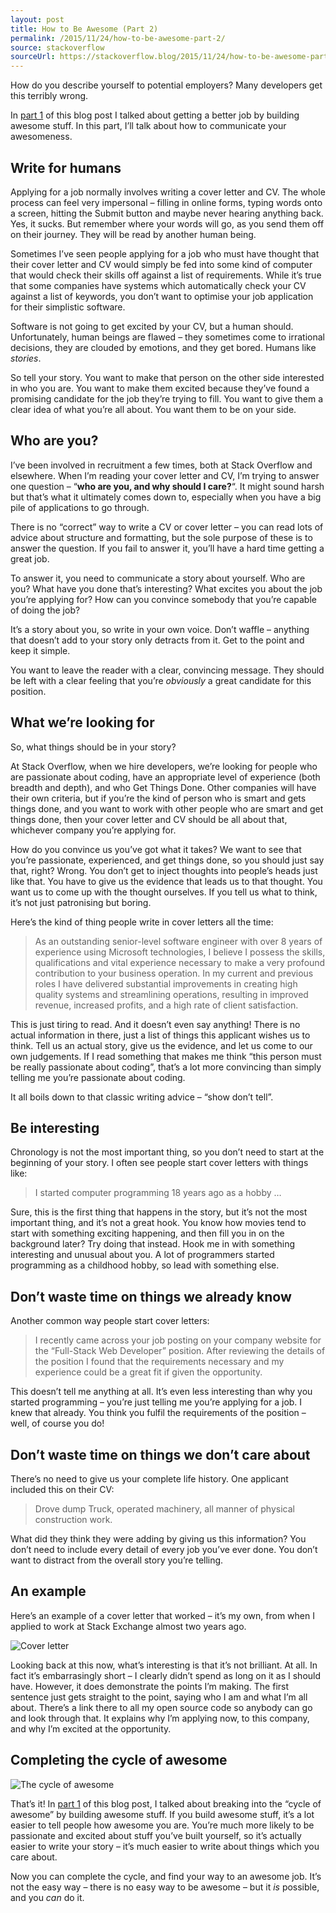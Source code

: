 ```yaml
---
layout: post
title: How to Be Awesome (Part 2)
permalink: /2015/11/24/how-to-be-awesome-part-2/
source: stackoverflow
sourceUrl: https://stackoverflow.blog/2015/11/24/how-to-be-awesome-part-2/
---
```


<p>How do you describe yourself to potential employers? Many developers get this terribly wrong.</p>
<p>In <a href="/2015/09/29/how-to-be-awesome">part 1</a> of this blog post I talked about getting a better job by building awesome stuff. In this part, I&#8217;ll talk about how to communicate your awesomeness.</p>
<h2>Write for humans</h2>
<p>Applying for a job normally involves writing a cover letter and CV. The whole process can feel very impersonal &#8211; filling in online forms, typing words onto a screen, hitting the Submit button and maybe never hearing anything back. Yes, it sucks. But remember where your words will go, as you send them off on their journey. They will be read by another human being.</p>
<p>Sometimes I&#8217;ve seen people applying for a job who must have thought that their cover letter and CV would simply be fed into some kind of computer that would check their skills off against a list of requirements. While it&#8217;s true that some companies have systems which automatically check your CV against a list of keywords, you don&#8217;t want to optimise your job application for their simplistic software.</p>
<p>Software is not going to get excited by your CV, but a human should. Unfortunately, human beings are flawed &#8211; they sometimes come to irrational decisions, they are clouded by emotions, and they get bored. Humans like <em>stories</em>.</p>
<p>So tell your story. You want to make that person on the other side interested in who you are. You want to make them excited because they&#8217;ve found a promising candidate for the job they&#8217;re trying to fill. You want to give them a clear idea of what you&#8217;re all about. You want them to be on your side.</p>
<h2>Who are you?</h2>
<p>I&#8217;ve been involved in recruitment a few times, both at Stack Overflow and elsewhere. When I&#8217;m reading your cover letter and CV, I&#8217;m trying to answer one question &#8211; &#8220;<strong>who are you, and why should I care?</strong>&#8220;. It might sound harsh but that&#8217;s what it ultimately comes down to, especially when you have a big pile of applications to go through.</p>
<p>There is no &#8220;correct&#8221; way to write a CV or cover letter &#8211; you can read lots of advice about structure and formatting, but the sole purpose of these is to answer the question. If you fail to answer it, you&#8217;ll have a hard time getting a great job.</p>
<p>To answer it, you need to communicate a story about yourself. Who are you? What have you done that&#8217;s interesting? What excites you about the job you&#8217;re applying for? How can you convince somebody that you&#8217;re capable of doing the job?</p>
<p>It&#8217;s a story about you, so write in your own voice. Don&#8217;t waffle &#8211; anything that doesn&#8217;t add to your story only detracts from it. Get to the point and keep it simple.</p>
<p>You want to leave the reader with a clear, convincing message. They should be left with a clear feeling that you&#8217;re <em>obviously</em> a great candidate for this position.</p>
<h2>What we&#8217;re looking for</h2>
<p>So, what things should be in your story?</p>
<p>At Stack Overflow, when we hire developers, we&#8217;re looking for people who are passionate about coding, have an appropriate level of experience (both breadth and depth), and who Get Things Done. Other companies will have their own criteria, but if you&#8217;re the kind of person who is smart and gets things done, and you want to work with other people who are smart and get things done, then your cover letter and CV should be all about that, whichever company you&#8217;re applying for.</p>
<p>How do you convince us you&#8217;ve got what it takes? We want to see that you&#8217;re passionate, experienced, and get things done, so you should just say that, right? Wrong. You don&#8217;t get to inject thoughts into people&#8217;s heads just like that. You have to give us the evidence that leads us to that thought. You want us to come up with the thought ourselves. If you tell us what to think, it&#8217;s not just patronising but boring.</p>
<p>Here&#8217;s the kind of thing people write in cover letters all the time:</p>
<blockquote>
<p>As an outstanding senior-level software engineer with over 8 years of experience using Microsoft technologies, I believe I possess the skills, qualifications and vital experience necessary to make a very profound contribution to your business operation. In my current and previous roles I have delivered substantial improvements in creating high quality systems and streamlining operations, resulting in improved revenue, increased profits, and a high rate of client satisfaction.</p>
</blockquote>
<p>This is just tiring to read. And it doesn&#8217;t even say anything! There is no actual information in there, just a list of things this applicant wishes us to think. Tell us an actual story, give us the evidence, and let us come to our own judgements. If I read something that makes me think &#8220;this person must be really passionate about coding&#8221;, that&#8217;s a lot more convincing than simply telling me you&#8217;re passionate about coding.</p>
<p>It all boils down to that classic writing advice &#8211; &#8220;show don&#8217;t tell&#8221;.</p>
<h2>Be interesting</h2>
<p>Chronology is not the most important thing, so you don&#8217;t need to start at the beginning of your story. I often see people start cover letters with things like:</p>
<blockquote>
<p>I started computer programming 18 years ago as a hobby &#8230;</p>
</blockquote>
<p>Sure, this is the first thing that happens in the story, but it&#8217;s not the most important thing, and it&#8217;s not a great hook. You know how movies tend to start with something exciting happening, and then fill you in on the background later? Try doing that instead. Hook me in with something interesting and unusual about you. A lot of programmers started programming as a childhood hobby, so lead with something else.</p>
<h2>Don&#8217;t waste time on things we already know</h2>
<p>Another common way people start cover letters:</p>
<blockquote>
<p>I recently came across your job posting on your company website for the &ldquo;Full-Stack Web Developer&rdquo; position. After reviewing the details of the position I found that the requirements necessary and my experience could be a great fit if given the opportunity.</p>
</blockquote>
<p>This doesn&#8217;t tell me anything at all. It&#8217;s even less interesting than why you started programming &#8211; you&#8217;re just telling me you&#8217;re applying for a job. I knew that already. You think you fulfil the requirements of the position &#8211; well, of course you do!</p>
<h2>Don&#8217;t waste time on things we don&#8217;t care about</h2>
<p>There&#8217;s no need to give us your complete life history. One applicant included this on their CV:</p>
<blockquote>
<p>Drove dump Truck, operated machinery, all manner of physical construction work.</p>
</blockquote>
<p>What did they think they were adding by giving us this information? You don&#8217;t need to include every detail of every job you&#8217;ve ever done. You don&#8217;t want to distract from the overall story you&#8217;re telling.</p>
<h2>An example</h2>
<p>Here&#8217;s an example of a cover letter that worked &#8211; it&#8217;s my own, from when I applied to work at Stack Exchange almost two years ago.</p>
<p><img src="/images/2015/SHQBh.png" alt="Cover letter"></p>
<p>Looking back at this now, what&#8217;s interesting is that it&#8217;s not brilliant. At all. In fact it&#8217;s embarrasingly short &#8211; I clearly didn&#8217;t spend as long on it as I should have. However, it does demonstrate the points I&#8217;m making. The first sentence just gets straight to the point, saying who I am and what I&#8217;m all about. There&#8217;s a link there to all my open source code so anybody can go and look through that. It explains why I&#8217;m applying now, to this company, and why I&#8217;m excited at the opportunity.</p>
<h2>Completing the cycle of awesome</h2>
<p><img src="/images/2015/iEp0c.png" alt="The cycle of awesome"></p>
<p>That&#8217;s it! In <a href="/2015/09/29/how-to-be-awesome">part 1</a> of this blog post, I talked about breaking into the &#8220;cycle of awesome&#8221; by building awesome stuff. If you build awesome stuff, it&#8217;s a lot easier to tell people how awesome you are. You&#8217;re much more likely to be passionate and excited about stuff you&#8217;ve built yourself, so it&#8217;s actually easier to write your story &#8211; it&#8217;s much easier to write about things which you care about.</p>
<p>Now you can complete the cycle, and find your way to an awesome job. It&#8217;s not the easy way &#8211; there is no easy way to be awesome &#8211; but it <em>is</em> possible, and you <em>can</em> do it.</p>